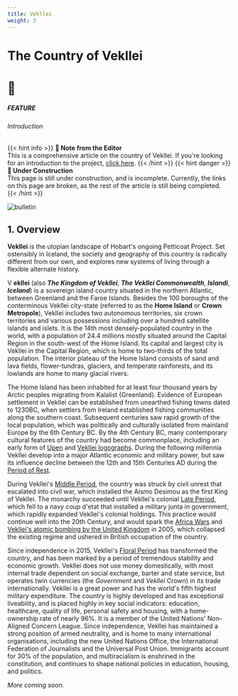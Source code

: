 ```yaml
---
title: Vekllei
weight: 3
---
```


<div id="headerbox">
  <h1 class="alignleft">The Country of Vekllei</h1>
  <h1 class="alignright">🌺</h1>
</div>

<h5 span class="featuretag"> FEATURE </h5>
<h6 span class="sitetag">Introduction</h6>

{{< hint info >}}
**🌺 Note from the Editor**  
This is a comprehensive article on the country of Vekllei. If you're looking for an introduction to the project, [click here](/docs/millmint/intro).
{{< /hint >}}
{{< hint danger >}}
**🚚 Under Construction**  
This page is still under construction, and is incomplete. Currently, the links on this page are broken, as the rest of the article is still being completed.
{{< /hint >}}

![bulletin](/images/railmap.jpg)

## 1. Overview

<div id="intro">
<b>Vekllei</b> is the utopian landscape of Hobart's ongoing Petticoat Project. Set ostensibly in Iceland, the society and geography of this country is radically different from our own, and explores new systems of living through a flexible alternate history.
</div>

<span class="fc">V</span>
**ekllei** (also ***The Kingdom of Vekllei***, ***The Vekllei Commonwealth***, ***Islandi***, ***Iceland***) is a sovereign island country situated in the northern Atlantic, between Greenland and the Faroe Islands. Besides the 100 boroughs of the conterminous Vekllei city-state (referred to as the **Home Island** or **Crown Metropole**), Vekllei includes two autonomous territories, six crown territories and various possessions including over a hundred satellite islands and islets. It is the 14th most densely-populated country in the world, with a population of 24.4 millions mostly situated around the Capital Region in the south-west of the Home Island. Its capital and largest city is Vekllei in the Capital Region, which is home to two-thirds of the total population. The interior plateau of the Home Island consists of sand and lava fields, flower-tundras, glaciers, and temperate rainforests, and its lowlands are home to many glacial rivers.

The Home Island has been inhabited for at least four thousand years by Arctic peoples migrating from Kalalist (Greenland). Evidence of European settlement in Vekllei can be established from unearthed fishing towns dated to 1230BC, when settlers from Ireland established fishing communities along the southern coast. Subsequent centuries saw rapid growth of the local population, which was politically and culturally isolated from mainland Europe by the 6th Century BC. By the 4th Century BC, many contemporary cultural features of the country had become commonplace, including an early form of [Upen](docs/millmint/vekllei/religion) and [Vekllei logographs](/docs/millmint/vekllei/language/#22--topet). During the following millennia Vekllei develop into a major Atlantic economic and military power, but saw its influence decline between the 12th and 15th Centuries AD during the [Period of Rest](?).

During Vekllei's [Middle Period](?), the country was struck by civil unrest that escalated into civil war, which installed the Aismo Desimou as the first King of Vekllei. The monarchy succeeded until Vekllei's colonial [Late Period](/), which fell to a navy coup d'etat that installed a military junta in government, which rapidly expanded Vekllei's colonial holdings. This practice would continue well into the 20th Century, and would spark the [Africa Wars](/) and [Vekllei's atomic bombing by the United Kingdom](?) in 2005, which collapsed the existing regime and ushered in British occupation of the country.

Since independence in 2015, Vekllei's [Floral Period](?) has transformed the country, and has been marked by a period of tremendous stability and economic growth. Vekllei does not use money domestically, with most internal trade dependent on social exchange, barter and state service, but operates twin currencies (the *Government* and *Vekllei* Crown) in its trade internationally. Vekllei is a great power and has the world's fifth highest military expenditure. The country is highly developed and has exceptional liveability, and is placed highly in key social indicators: education, healthcare, quality of life, personal safety and housing, with a home-ownership rate of nearly 96%. It is a member of the United Nations' Non-Aligned Concern League. Since independence, Vekllei has maintained a strong position of armed neutrality, and is home to many international organisations, including the new United Nations Office, the International Federation of Journalists and the Universal Post Union. Immigrants account for 30% of the population, and multiracialism is enshrined in the constitution, and continues to shape national policies in education, housing, and politics.

*More coming soon.*
